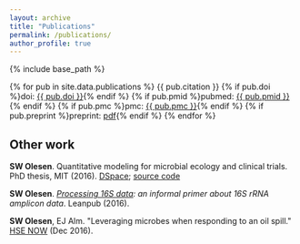 ```yaml
---
layout: archive
title: "Publications"
permalink: /publications/
author_profile: true
---
```


{% include base_path %}

{% for pub in site.data.publications %}
  {{ pub.citation }} {% if pub.doi %}doi: <a href="http://doi.org/{{ pub.doi }}">{{ pub.doi }}</a>{% endif %} {% if pub.pmid %}pubmed: <a href="http://ncbi.nlm.nih.gov/pubmed/{{ pub.pmid }}">{{ pub.pmid }}</a>{% endif %} {% if pub.pmc %}pmc: <a href="https://www.ncbi.nlm.nih.gov/pmc/articles/{{ pub.pmc }}">{{ pub.pmc }}</a>{% endif %} {% if pub.preprint %}preprint: <a href="{{ pub.preprint }}">pdf</a>{% endif %}
{% endfor %}

## Other work

**SW Olesen**. Quantitative modeling for microbial ecology and clinical trials. PhD thesis, MIT (2016). [DSpace](https://dspace.mit.edu/handle/1721.1/107277); [source code](https://github.com/swo/mit-thesis)

**SW Olesen**. *[Processing 16S data](https://leanpub.com/primer16s/): an informal primer about 16S rRNA amplicon data*. Leanpub (2016).

**SW Olesen**, EJ Alm. "Leveraging microbes when responding to an oil spill." [HSE NOW](http://www.spe.org/hsenow/article/leveraging-microbes-when-responding-to-a-spill) (Dec 2016).

